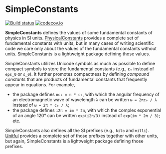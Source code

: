 # SimpleConstants

[![Build status](https://github.com/wsshin/SimpleConstants.jl/workflows/CI/badge.svg)](https://github.com/wsshin/SimpleConstants.jl/actions)
[![codecov.io](https://github.com/wsshin/SimpleConstants.jl/coverage.svg?branch=main)](https://github.com/wsshin/SimpleConstants.jl?branch=main)


**SimpleConstants** defines the values of some fundamental constants of physics in SI units.  [PhysicalConstants](https://github.com/JuliaPhysics/PhysicalConstants.jl) provides a complete set of fundamental constants with units, but in many cases of writing scientific code we care only about the values of the fundamental constants without units.  SimpleConstants is a lightweight package defining those values.  

SimpleConstants utilizes Unicode symbols as much as possible to define compact symbols to store the fundamental constants (e.g., `ε₀` instead of `eps_0` or `ε_0`).  It further promotes compactness by defining _compound constants_ that are products of fundamental constants that frequently appear in equations.  For example,
- the package defines `πc₀ = π * c₀`, with which the angular frequency of an electromagnetic wave of wavelength `λ` can be written `ω = 2πc₀ / λ` instead of `ω = 2π * c₀ / λ`;
- the package defines `i2π = im * 2π`, with which the complex exponential of an angle 120° can be written `exp(i2π/3)` instead of `exp(im * 2π / 3)`;
etc.

SimpleConstants also defines all the SI prefixes (e.g., `kilo` and `milli`).  [Unitful](https://github.com/PainterQubits/Unitful.jl) provides a complete set of those prefixes together with other units, but again, SimpleConstants is a lightweight package defining those prefixes.
